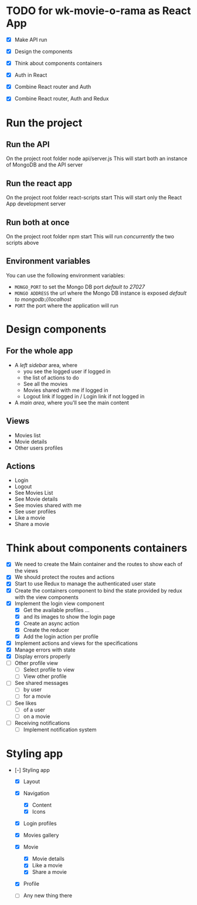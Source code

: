 # TODO for wk-movie-o-rama as React App

+ [X] Make API run
+ [X] Design the components
+ [X] Think about components containers
+ [X] Auth in React
+ [X] Combine React router and Auth
+ [X] Combine React router, Auth and Redux


# Run the project
## Run the API
On the project root folder
    node api/server.js
This will start both an instance of MongoDB and the API server
## Run the react app
On the project root folder 
    react-scripts start
This will start only the React App development server
## Run both at once
On the project root folder
    npm start
This will run _concurrently_ the two scripts above
## Environment variables
You can use the following environment variables:
* `MONGO_PORT` to set the Mongo DB port *default to 27027*
* `MONGO ADDRESS` the url where the Mongo DB instance is exposed *default to mongodb://localhost*
* `PORT` the port where the application will run
  
# Design components
## For the whole app
 - A *left sidebar* area, where
    - you see the logged user if logged in
    - the list of actions to do
    - See all the movies
    - Movies shared with me if logged in
    - Logout link if logged in / Login link if not logged in
 - A *main area*, where you'll see the main content
 
## Views
- Movies list
- Movie details
- Other users profiles
## Actions
- Login
- Logout
- See Movies List
- See Movie details
- See movies shared with me
- See user profiles
- Like a movie
- Share a movie

# Think about components containers
- [X] We need to create the Main container and the routes to show each of the views
- [X] We should protect the routes and actions
- [X] Start to use Redux to manage the authenticated user state
- [X] Create the containers component to bind the state provided by redux with the view components 
- [X] Implement the login view component
	- [X] Get the available profiles ...
	- [X] and its images to show the login page
	- [X] Create an async action
	- [X] Create the reducer
	- [X] Add the login action per profile

- [X] Implement actions and views for the specifications
- [X] Manage errors with state
- [X] Display errors properly
- [ ] Other profile view
	- [ ] Select profile to view
	- [ ] View other profile
- [ ] See shared messages 
	- [ ] by user
	- [ ] for a movie
- [ ] See likes 
	- [ ] of a user
	- [ ] on a movie
- [ ] Receiving notifications
	- [ ] Implement notification system

# Styling app
- [-] Styling app
	- [X] Layout
	- [X] Navigation
		- [X] Content
		- [X] Icons
	- [X] Login profiles
	- [X] Movies gallery
	- [X] Movie
		- [X] Movie details
		- [X] Like a movie
		- [X] Share a movie
	- [X] Profile
	- [ ] Any new thing there 


